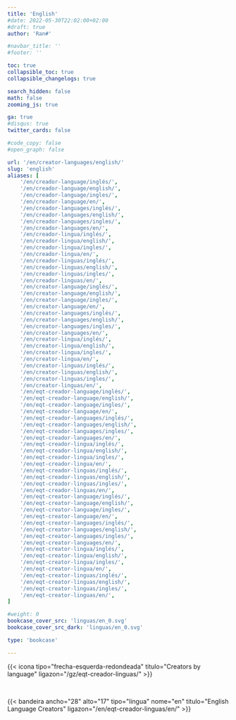 ```yaml
---
title: 'English'
#date: 2022-05-30T22:02:00+02:00
#draft: true
author: 'Ran#'

#navbar_title: ''
#footer: ''

toc: true
collapsible_toc: true
collapsible_changelogs: true

search_hidden: false
math: false
zooming_js: true

ga: true
#disqus: true
twitter_cards: false

#code_copy: false
#open_graph: false

url: '/en/creator-languages/english/'
slug: 'english'
aliases: [
    '/en/creador-language/inglés/',
    '/en/creador-language/english/',
    '/en/creador-language/ingles/',
    '/en/creador-language/en/',
    '/en/creador-languages/inglés/',
    '/en/creador-languages/english/',
    '/en/creador-languages/ingles/',
    '/en/creador-languages/en/',
    '/en/creador-lingua/inglés/',
    '/en/creador-lingua/english/',
    '/en/creador-lingua/ingles/',
    '/en/creador-lingua/en/',
    '/en/creador-linguas/inglés/',
    '/en/creador-linguas/english/',
    '/en/creador-linguas/ingles/',
    '/en/creador-linguas/en/',
    '/en/creator-language/inglés/',
    '/en/creator-language/english/',
    '/en/creator-language/ingles/',
    '/en/creator-language/en/',
    '/en/creator-languages/inglés/',
    '/en/creator-languages/english/',
    '/en/creator-languages/ingles/',
    '/en/creator-languages/en/',
    '/en/creator-lingua/inglés/',
    '/en/creator-lingua/english/',
    '/en/creator-lingua/ingles/',
    '/en/creator-lingua/en/',
    '/en/creator-linguas/inglés/',
    '/en/creator-linguas/english/',
    '/en/creator-linguas/ingles/',
    '/en/creator-linguas/en/',
    '/en/eqt-creador-language/inglés/',
    '/en/eqt-creador-language/english/',
    '/en/eqt-creador-language/ingles/',
    '/en/eqt-creador-language/en/',
    '/en/eqt-creador-languages/inglés/',
    '/en/eqt-creador-languages/english/',
    '/en/eqt-creador-languages/ingles/',
    '/en/eqt-creador-languages/en/',
    '/en/eqt-creador-lingua/inglés/',
    '/en/eqt-creador-lingua/english/',
    '/en/eqt-creador-lingua/ingles/',
    '/en/eqt-creador-lingua/en/',
    '/en/eqt-creador-linguas/inglés/',
    '/en/eqt-creador-linguas/english/',
    '/en/eqt-creador-linguas/ingles/',
    '/en/eqt-creador-linguas/en/',
    '/en/eqt-creator-language/inglés/',
    '/en/eqt-creator-language/english/',
    '/en/eqt-creator-language/ingles/',
    '/en/eqt-creator-language/en/',
    '/en/eqt-creator-languages/inglés/',
    '/en/eqt-creator-languages/english/',
    '/en/eqt-creator-languages/ingles/',
    '/en/eqt-creator-languages/en/',
    '/en/eqt-creator-lingua/inglés/',
    '/en/eqt-creator-lingua/english/',
    '/en/eqt-creator-lingua/ingles/',
    '/en/eqt-creator-lingua/en/',
    '/en/eqt-creator-linguas/inglés/',
    '/en/eqt-creator-linguas/english/',
    '/en/eqt-creator-linguas/ingles/',
    '/en/eqt-creator-linguas/en/',
]

#weight: 0
bookcase_cover_src: 'linguas/en_0.svg'
bookcase_cover_src_dark: 'linguas/en_0.svg'

type: 'bookcase'

---
```


{{< icona tipo="frecha-esquerda-redondeada" titulo="Creators by language" ligazon="/gz/eqt-creador-linguas/" >}}

<br>

{{< bandeira ancho="28" alto="17" tipo="lingua" nome="en" titulo="English Language Creators" ligazon="/en/eqt-creador-linguas/en/" >}}
